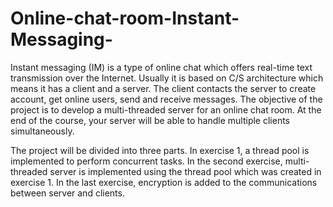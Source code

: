 # Online-chat-room-Instant-Messaging-

Instant messaging (IM) is a type of online chat which offers real-time text transmission over the Internet. Usually it is based on C/S architecture which means it has a client and a server. The client contacts the server to create account, get online users, send and receive messages. The objective of the project is to develop a multi-threaded server for an online chat room. At the end of the course, your server will be able to handle multiple clients simultaneously.

The project will be divided into three parts. In exercise 1, a thread pool is implemented to perform concurrent tasks. In the second exercise, multi-threaded server  is implemented using the thread pool which was created in exercise 1. In the last exercise, encryption is added to the communications between server and clients.

